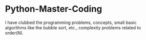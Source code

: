 # Python-Master-Coding
I have clubbed the programming problems, concepts, small basic algorithms like the bubble sort, etc., complexity problems related to order(N).
